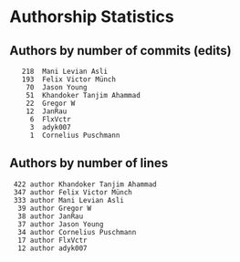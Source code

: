 # Authorship Statistics

## Authors by number of commits (edits)

```
   218	Mani Levian Asli
   193	Felix Victor Münch
    70	Jason Young
    51	Khandoker Tanjim Ahammad
    22	Gregor W
    12	JanRau
     6	FlxVctr
     3	adyk007
     1	Cornelius Puschmann
```

## Authors by number of lines

```
 422 author Khandoker Tanjim Ahammad
 347 author Felix Victor Münch
 333 author Mani Levian Asli
  39 author Gregor W
  38 author JanRau
  37 author Jason Young
  34 author Cornelius Puschmann
  17 author FlxVctr
  12 author adyk007
```
